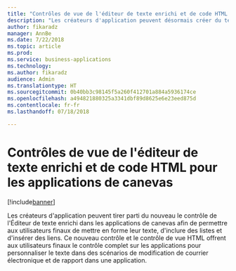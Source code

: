 ```yaml
---
title: "Contrôles de vue de l'éditeur de texte enrichi et de code HTML pour les applications de canevas"
description: "Les créateurs d'application peuvent désormais créer du texte enrichi et modifier les champs de texte enrichi SharePoint dans des applications de canevas"
author: fikaradz
manager: AnnBe
ms.date: 7/22/2018
ms.topic: article
ms.prod: 
ms.service: business-applications
ms.technology: 
ms.author: fikaradz
audience: Admin
ms.translationtype: HT
ms.sourcegitcommit: 0b40bb3c98145f5a260f412701a884a5936174ce
ms.openlocfilehash: a494821880325a3341dbf89d8625e6e23eed875d
ms.contentlocale: fr-fr
ms.lasthandoff: 07/18/2018

---
```

# <a name="rich-text-editor-and-html-view-controls-for-canvas-apps"></a>Contrôles de vue de l'éditeur de texte enrichi et de code HTML pour les applications de canevas


[!include[banner](../../includes/banner.md)]

Les créateurs d'application peuvent tirer parti du nouveau le contrôle de l'Éditeur de texte enrichi dans les applications de canevas afin de permettre aux utilisateurs finaux de mettre en forme leur texte, d'inclure des listes et d'insérer des liens.  Ce nouveau contrôle et le contrôle de vue HTML offrent aux utilisateurs finaux le contrôle complet sur les applications pour personnaliser le texte dans des scénarios de modification de courrier électronique et de rapport dans une application. 

